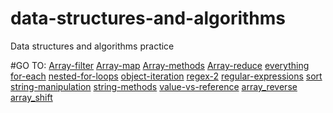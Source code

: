 # data-structures-and-algorithms
Data structures and algorithms practice

#GO TO:
[Array-filter](./code-challenges/301/array-filter)
[Array-map](./code-challenges/301/array-map)
[Array-methods](./code-challenges/301/array-methods)
[Array-reduce](./code-challenges/301/array-reduce)
[everything](./code-challenges/301/everything)
[for-each](./code-challenges/301/for-each)
[nested-for-loops](./code-challenges/301/nested-for-loops)
[object-iteration](./code-challenges/301/object-iteration)
[regex-2](./code-challenges/301/regex-2)
[regular-expressions](./code-challenges/301/regular-expressions)
[sort](./code-challenges/301/sort)
[string-manipulation](./code-challenges/301/string-manipulation)
[string-methods](./code-challenges/301/string-methods)
[value-vs-reference](./code-challenges/301/value-vs-reference)
[array_reverse](./code-challenges/401/array_reverse)
[array_shift](./code-challenges/401/array_shift)
